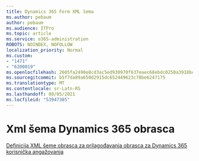 ```yaml
---
title: Dynamics 365 Form XML šema
ms.author: pebaum
author: pebaum
ms.audience: ITPro
ms.topic: article
ms.service: o365-administration
ROBOTS: NOINDEX, NOFOLLOW
localization_priority: Normal
ms.custom:
- "1471"
- "6200019"
ms.openlocfilehash: 2605fa2490e8cd3ac5ed930970f637eaec68ebdc0250a3918bc40a1a2d467b7a
ms.sourcegitcommit: b5f7da89a650d2915dc652449623c78be6247175
ms.translationtype: MT
ms.contentlocale: sr-Latn-RS
ms.lasthandoff: 08/05/2021
ms.locfileid: "53947385"
---
```

# <a name="dynamics-365-form-xml-schema"></a>Xml šema Dynamics 365 obrasca

[Definicija XML šeme obrasca za prilagođavanja obrasca za Dynamics 365 korisnička angažovanja](https://docs.microsoft.com/dynamics365/customer-engagement/developer/customize-dev/form-xml-schema)